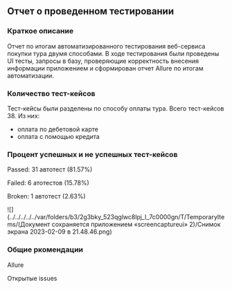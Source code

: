 ## Отчет о проведенном тестировании

### Краткое описание
Отчет по итогам автоматизированного тестирования веб-сервиса покупки тура двумя способами. В ходе тестирования были проведены UI тесты, запросы в базу, проверяющие корректность внесения информации приложением и сформирован отчет Allure по итогам автоматизации.

### Количество тест-кейсов
Тест-кейсы были разделены по способу оплаты тура.
Всего тест-кейсов 38. Из них:
- оплата по дебетовой карте
- оплата с помощью кредита

### Процент успешных и не успешных тест-кейсов
Passed: 31 автотест (81.57%)

Failed: 6 атотестов (15.78%)

Broken: 1 автотест (2.63%)

![](../../../../../var/folders/b3/2g3bky_523qglwc8lpj_l_7c0000gn/T/TemporaryItems/(Документ сохраняется приложением «screencaptureui» 2)/Снимок экрана 2023-02-09 в 21.48.46.png)

### Общие ркомендации


Allure


Открытые issues
